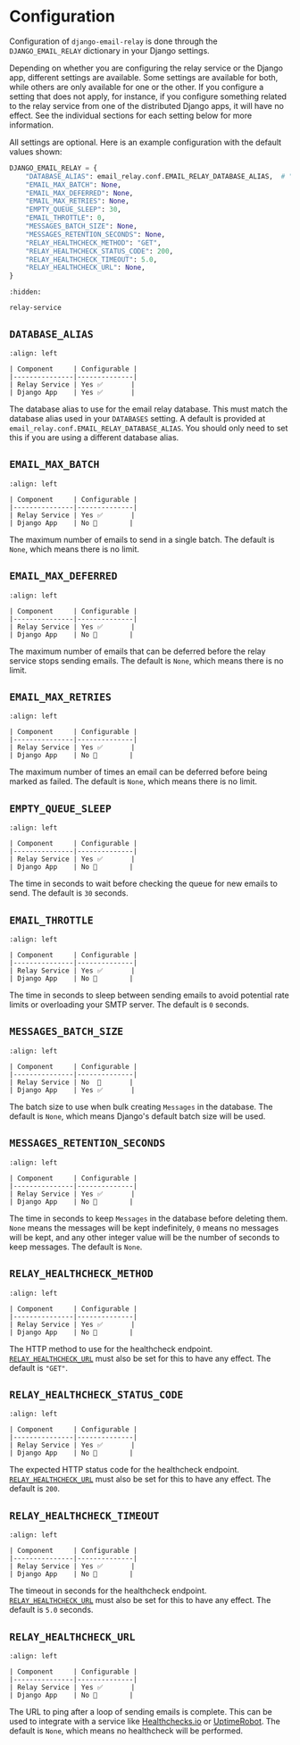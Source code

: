 # Configuration

Configuration of `django-email-relay` is done through the `DJANGO_EMAIL_RELAY` dictionary in your Django settings.

Depending on whether you are configuring the relay service or the Django app, different settings are available. Some settings are available for both, while others are only available for one or the other. If you configure a setting that does not apply, for instance, if you configure something related to the relay service from one of the distributed Django apps, it will have no effect. See the individual sections for each setting below for more information.

All settings are optional. Here is an example configuration with the default values shown:

```python
DJANGO_EMAIL_RELAY = {
    "DATABASE_ALIAS": email_relay.conf.EMAIL_RELAY_DATABASE_ALIAS,  # "email_relay_db"
    "EMAIL_MAX_BATCH": None,
    "EMAIL_MAX_DEFERRED": None,
    "EMAIL_MAX_RETRIES": None,
    "EMPTY_QUEUE_SLEEP": 30,
    "EMAIL_THROTTLE": 0,
    "MESSAGES_BATCH_SIZE": None,
    "MESSAGES_RETENTION_SECONDS": None,
    "RELAY_HEALTHCHECK_METHOD": "GET",
    "RELAY_HEALTHCHECK_STATUS_CODE": 200,
    "RELAY_HEALTHCHECK_TIMEOUT": 5.0,
    "RELAY_HEALTHCHECK_URL": None,
}
```

```{toctree}
:hidden:

relay-service
```

## `DATABASE_ALIAS`

```{table}
:align: left

| Component     | Configurable |
|---------------|--------------|
| Relay Service | Yes ✅       |
| Django App    | Yes ✅       |
```

The database alias to use for the email relay database. This must match the database alias used in your `DATABASES` setting. A default is provided at `email_relay.conf.EMAIL_RELAY_DATABASE_ALIAS`. You should only need to set this if you are using a different database alias.

## `EMAIL_MAX_BATCH`

```{table}
:align: left

| Component     | Configurable |
|---------------|--------------|
| Relay Service | Yes ✅       |
| Django App    | No 🚫        |
```

The maximum number of emails to send in a single batch. The default is `None`, which means there is no limit.

## `EMAIL_MAX_DEFERRED`

```{table}
:align: left

| Component     | Configurable |
|---------------|--------------|
| Relay Service | Yes ✅       |
| Django App    | No 🚫        |
```

The maximum number of emails that can be deferred before the relay service stops sending emails. The default is `None`, which means there is no limit.

## `EMAIL_MAX_RETRIES`

```{table}
:align: left

| Component     | Configurable |
|---------------|--------------|
| Relay Service | Yes ✅       |
| Django App    | No 🚫        |
```

The maximum number of times an email can be deferred before being marked as failed. The default is `None`, which means there is no limit.

## `EMPTY_QUEUE_SLEEP`

```{table}
:align: left

| Component     | Configurable |
|---------------|--------------|
| Relay Service | Yes ✅       |
| Django App    | No 🚫        |
```

The time in seconds to wait before checking the queue for new emails to send. The default is `30` seconds.

## `EMAIL_THROTTLE`

```{table}
:align: left

| Component     | Configurable |
|---------------|--------------|
| Relay Service | Yes ✅       |
| Django App    | No 🚫        |
```

The time in seconds to sleep between sending emails to avoid potential rate limits or overloading your SMTP server. The default is `0` seconds.

## `MESSAGES_BATCH_SIZE`

```{table}
:align: left

| Component     | Configurable |
|---------------|--------------|
| Relay Service | No  🚫       |
| Django App    | Yes ✅       |
```

The batch size to use when bulk creating `Messages` in the database. The default is `None`, which means Django's default batch size will be used.

## `MESSAGES_RETENTION_SECONDS`

```{table}
:align: left

| Component     | Configurable |
|---------------|--------------|
| Relay Service | Yes ✅       |
| Django App    | No 🚫        |
```

The time in seconds to keep `Messages` in the database before deleting them. `None` means the messages will be kept indefinitely, `0` means no messages will be kept, and any other integer value will be the number of seconds to keep messages. The default is `None`.

## `RELAY_HEALTHCHECK_METHOD`

```{table}
:align: left

| Component     | Configurable |
|---------------|--------------|
| Relay Service | Yes ✅       |
| Django App    | No 🚫        |
```

The HTTP method to use for the healthcheck endpoint. [`RELAY_HEALTHCHECK_URL`](#relay_healthcheck_url) must also be set for this to have any effect. The default is `"GET"`.

## `RELAY_HEALTHCHECK_STATUS_CODE`

```{table}
:align: left

| Component     | Configurable |
|---------------|--------------|
| Relay Service | Yes ✅       |
| Django App    | No 🚫        |
```

The expected HTTP status code for the healthcheck endpoint. [`RELAY_HEALTHCHECK_URL`](#relay_healthcheck_url) must also be set for this to have any effect. The default is `200`.

## `RELAY_HEALTHCHECK_TIMEOUT`

```{table}
:align: left

| Component     | Configurable |
|---------------|--------------|
| Relay Service | Yes ✅       |
| Django App    | No 🚫        |
```

The timeout in seconds for the healthcheck endpoint. [`RELAY_HEALTHCHECK_URL`](#relay_healthcheck_url) must also be set for this to have any effect. The default is `5.0` seconds.

## `RELAY_HEALTHCHECK_URL`

```{table}
:align: left

| Component     | Configurable |
|---------------|--------------|
| Relay Service | Yes ✅       |
| Django App    | No 🚫        |
```

The URL to ping after a loop of sending emails is complete. This can be used to integrate with a service like [Healthchecks.io](https://healthchecks.io/) or [UptimeRobot](https://uptimerobot.com/). The default is `None`, which means no healthcheck will be performed.
